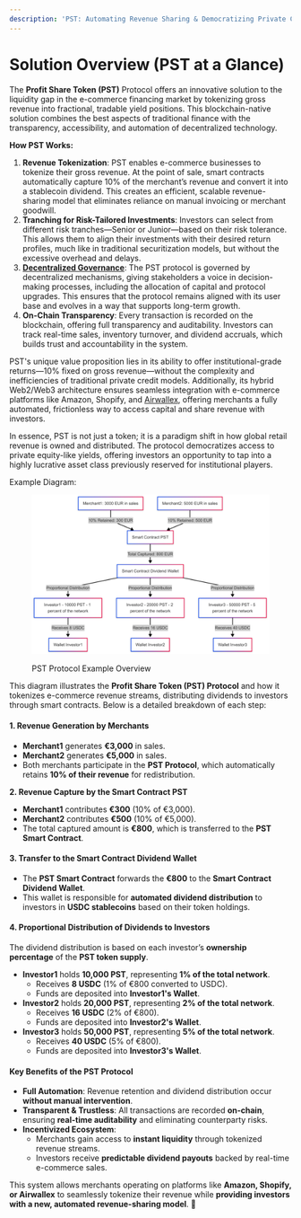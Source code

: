 ```yaml
---
description: 'PST: Automating Revenue Sharing & Democratizing Private Credit'
---
```


# Solution Overview (PST at a Glance)

The **Profit Share Token (PST)** Protocol offers an innovative solution to the liquidity gap in the e-commerce financing market by tokenizing gross revenue into fractional, tradable yield positions. This blockchain-native solution combines the best aspects of traditional finance with the transparency, accessibility, and automation of decentralized technology.

**How PST Works:**

1. **Revenue Tokenization**: PST enables e-commerce businesses to tokenize their gross revenue. At the point of sale, smart contracts automatically capture 10% of the merchant’s revenue and convert it into a stablecoin dividend. This creates an efficient, scalable revenue-sharing model that eliminates reliance on manual invoicing or merchant goodwill.
2. **Tranching for Risk-Tailored Investments**: Investors can select from different risk tranches—Senior or Junior—based on their risk tolerance. This allows them to align their investments with their desired return profiles, much like in traditional securitization models, but without the excessive overhead and delays.
3. [**Decentralized Governance**](<../README (2).md#decentralized-governance>): The PST protocol is governed by decentralized mechanisms, giving stakeholders a voice in decision-making processes, including the allocation of capital and protocol upgrades. This ensures that the protocol remains aligned with its user base and evolves in a way that supports long-term growth.
4. **On-Chain Transparency**: Every transaction is recorded on the blockchain, offering full transparency and auditability. Investors can track real-time sales, inventory turnover, and dividend accruals, which builds trust and accountability in the system.

PST's unique value proposition lies in its ability to offer institutional-grade returns—10% fixed on gross revenue—without the complexity and inefficiencies of traditional private credit models. Additionally, its hybrid Web2/Web3 architecture ensures seamless integration with e-commerce platforms like Amazon, Shopify, and [Airwallex](<../README (2).md#airwallex>), offering merchants a fully automated, frictionless way to access capital and share revenue with investors.

In essence, PST is not just a token; it is a paradigm shift in how global retail revenue is owned and distributed. The protocol democratizes access to private equity-like yields, offering investors an opportunity to tap into a highly lucrative asset class previously reserved for institutional players.

Example Diagram:

<figure><img src="../.gitbook/assets/PST example overview.png" alt=""><figcaption><p>PST Protocol Example Overview</p></figcaption></figure>

This diagram illustrates the **Profit Share Token (PST) Protocol** and how it tokenizes e-commerce revenue streams, distributing dividends to investors through smart contracts. Below is a detailed breakdown of each step:

#### **1. Revenue Generation by Merchants**

* **Merchant1** generates **€3,000** in sales.
* **Merchant2** generates **€5,000** in sales.
* Both merchants participate in the **PST Protocol**, which automatically retains **10% of their revenue** for redistribution.

**2. Revenue Capture by the Smart Contract PST**

* **Merchant1** contributes **€300** (10% of €3,000).
* **Merchant2** contributes **€500** (10% of €5,000).
* The total captured amount is **€800**, which is transferred to the **PST Smart Contract**.

#### **3. Transfer to the Smart Contract Dividend Wallet**

* The **PST Smart Contract** forwards the **€800** to the **Smart Contract Dividend Wallet**.
* This wallet is responsible for **automated dividend distribution** to investors in **USDC stablecoins** based on their token holdings.

#### **4. Proportional Distribution of Dividends to Investors**

The dividend distribution is based on each investor’s **ownership percentage** of the **PST token supply**.

* **Investor1** holds **10,000 PST**, representing **1% of the total network**.
  * Receives **8 USDC** (1% of €800 converted to USDC).
  * Funds are deposited into **Investor1's Wallet**.
* **Investor2** holds **20,000 PST**, representing **2% of the total network**.
  * Receives **16 USDC** (2% of €800).
  * Funds are deposited into **Investor2's Wallet**.
* **Investor3** holds **50,000 PST**, representing **5% of the total network**.
  * Receives **40 USDC** (5% of €800).
  * Funds are deposited into **Investor3's Wallet**.

#### **Key Benefits of the PST Protocol**

* **Full Automation**: Revenue retention and dividend distribution occur **without manual intervention**.
* **Transparent & Trustless**: All transactions are recorded **on-chain**, ensuring **real-time auditability** and eliminating counterparty risks.
* **Incentivized Ecosystem**:
  * Merchants gain access to **instant liquidity** through tokenized revenue streams.
  * Investors receive **predictable dividend payouts** backed by real-time e-commerce sales.

This system allows merchants operating on platforms like **Amazon, Shopify, or Airwallex** to seamlessly tokenize their revenue while **providing investors with a new, automated revenue-sharing model**. 🚀
